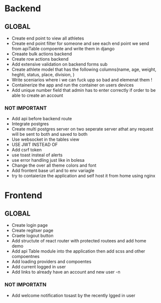 


# Backend

## GLOBAL
- Create end point to view all athletes
- Create end point filter for someone and see each end point we send from apiTable compoente and write them in django
- Creaate bulk actions backend
- Create row actions backend
- Add extensive validation on backend forms sub
- Create athlete model that has the following columns(name, age, weight, heghti, status, place, division, )
- Write sceniarios where i we can fuck upp so bad and elemenat them !
- Containerize the app and run the container on users devices
- Add unique number field that admin has to enter correctly if order to be able to create an account



### NOT IMPORTANT
- Add api before backend route
- Integrate postgres
- Create multi postgres server on two seperate server athat any request will be sent to both and saved to both
- Use websocket in the tables view
- USE JWT INSTEAD OF 
- Add csrf token
- use toast insteal of alerts
- use error handling just like in bolesa
- Change the over all theme colors and font
- Add frontent base url and to env variagle
- try to contaierize the application and self host it from home using nginx


# Frontend

## GLOBAL
- Create login page 
- Create regitser page
- Craete logout button
- Add structute of react router with protected routees and add home demo
- Add api Table module into the application then add scss and other compoentnes
- Add loading providers and compoentes
- Add current logged in user
- Add links to already have an account and new user 
-n 

### NOT IMPORTATN
- Add welcome notification tosast by the recently lgged in user